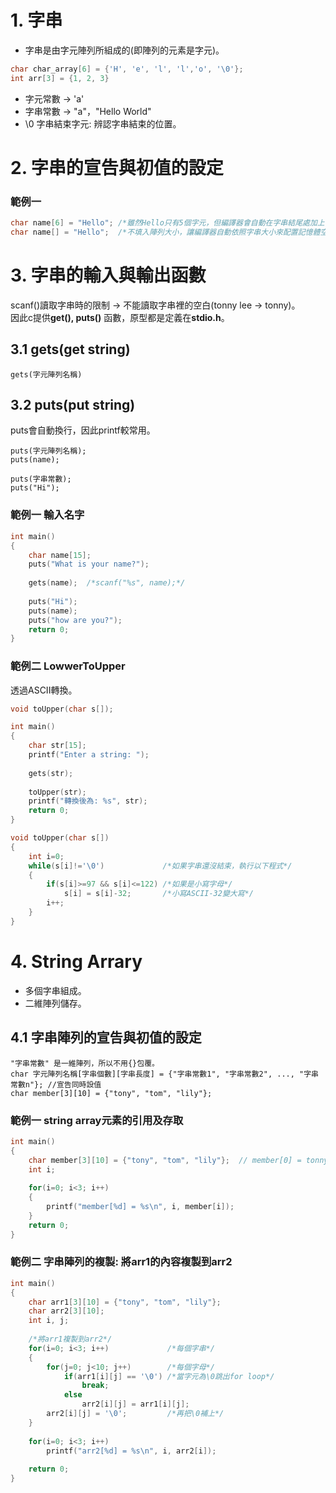 # 1. 字串
- 字串是由字元陣列所組成的(即陣列的元素是字元)。  
```c
char char_array[6] = {'H', 'e', 'l', 'l','o', '\0'};
int arr[3] = {1, 2, 3}
```
- 字元常數 -> 'a'  
- 字串常數 -> "a"，"Hello World"
- \0 字串結束字元: 辨認字串結束的位置。

# 2. 字串的宣告與初值的設定
### 範例一
```c
char name[6] = "Hello"; /*雖然Hello只有5個字元，但編譯器會自動在字串結尾處加上\0，因此必須+1 */
char name[] = "Hello";  /*不填入陣列大小，讓編譯器自動依照字串大小來配置記憶體空間。*/
```

# 3. 字串的輸入與輸出函數
scanf()讀取字串時的限制 -> 不能讀取字串裡的空白(tonny lee -> tonny)。  
因此c提供**get(), puts()** 函數，原型都是定義在**stdio.h**。

## 3.1 gets(get string)

```
gets(字元陣列名稱)
```

## 3.2 puts(put string) 
puts會自動換行，因此printf較常用。  

```
puts(字元陣列名稱); 
puts(name);

puts(字串常數);
puts("Hi");
```
### 範例一 輸入名字
```c
int main()
{   
    char name[15];
    puts("What is your name?");
    
    gets(name);  /*scanf("%s", name);*/
    
    puts("Hi"); 
    puts(name);
    puts("how are you?");
    return 0;
}
```

### 範例二 LowwerToUpper
透過ASCII轉換。
```c
void toUpper(char s[]);

int main()
{   
    char str[15];
    printf("Enter a string: ");
    
    gets(str); 
    
    toUpper(str);
    printf("轉換後為: %s", str);
    return 0;
}

void toUpper(char s[])
{
    int i=0;
    while(s[i]!='\0')             /*如果字串還沒結束，執行以下程式*/
    {
        if(s[i]>=97 && s[i]<=122) /*如果是小寫字母*/
            s[i] = s[i]-32;       /*小寫ASCII-32變大寫*/
        i++;
    }
}
```
# 4. String Arrary
- 多個字串組成。
- 二維陣列儲存。

## 4.1 字串陣列的宣告與初值的設定

```
"字串常數" 是一維陣列，所以不用{}包覆。
char 字元陣列名稱[字串個數][字串長度] = {"字串常數1", "字串常數2", ..., "字串常數n"}; //宣告同時設值
char member[3][10] = {"tony", "tom", "lily"};
```

### 範例一 string array元素的引用及存取
```c
int main()
{
    char member[3][10] = {"tony", "tom", "lily"};  // member[0] = tonny
    int i;
    
    for(i=0; i<3; i++)
    {
        printf("member[%d] = %s\n", i, member[i]);
    }
    return 0;
} 
```
### 範例二 字串陣列的複製: 將arr1的內容複製到arr2
```c
int main()
{
    char arr1[3][10] = {"tony", "tom", "lily"};
    char arr2[3][10];
    int i, j;
    
    /*將arr1複製到arr2*/
    for(i=0; i<3; i++)             /*每個字串*/
    {
        for(j=0; j<10; j++)        /*每個字母*/
            if(arr1[i][j] == '\0') /*當字元為\0跳出for loop*/
                break;
            else
                arr2[i][j] = arr1[i][j];
        arr2[i][j] = '\0';         /*再把\0補上*/
    }
    
    for(i=0; i<3; i++)
        printf("arr2[%d] = %s\n", i, arr2[i]);
    
    return 0;
}
```
